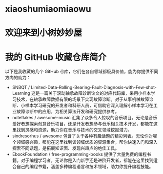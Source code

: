# xiaoshumiaomiaowu
# 欢迎来到小树妙妙屋
# 我的 GitHub 收藏仓库简介
 
以下是我收藏的几个 GitHub 仓库，它们在各自领域都极具价值，能为你提供不同方向的助力：
- SNBQT / Limited-Data-Rolling-Bearing-Fault-Diagnosis-with-Few-shot-Learning
这是一篇关于滚动轴承故障诊断论文的对应代码库，采用小样本学习技术，在轴承故障数据有限的场景下实现故障诊断。对于从事机械故障诊断、小样本学习研究的开发者和科研人员，可借助它深入理解小样本学习在工业故障诊断中的应用，为相关算法开发和研究提供参考。
- noteflakes / awesome-music
汇集了众多令人惊叹的音乐项目。无论是音乐爱好者想探索创意音乐项目，还是开发者想参与音乐相关技术开发，都能在这里找到灵感和资源，助力你在音乐与技术的交叉领域挖掘潜力。
- sindresorhus / awesome
包含了关于各种有趣话题的精彩列表。无论你对哪个领域感兴趣，都能在这里找到该领域优质的资源集合，帮你快速入门和深入探索不同话题，是拓展知识面、发现兴趣点的绝佳工具。
- EbookFoundation / free-programming-books
提供了大量免费的编程书籍。对于编程学习者，无论你是入门新手还是进阶开发者，都能在这里找到适合自己的编程书籍，涵盖多种编程语言和技术领域，助力你提升编程技能。
